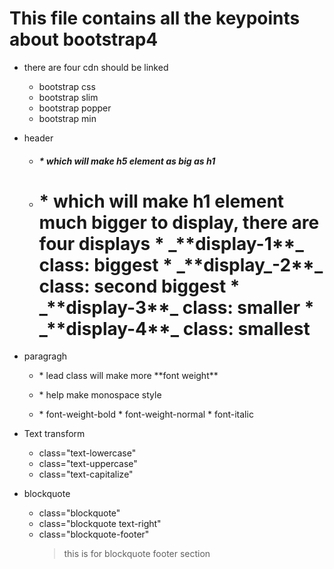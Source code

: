 # This file contains all the keypoints about bootstrap4

* there are four cdn should be linked 
    * bootstrap css
    * bootstrap slim
    * bootstrap popper
    * bootstrap min

* header
    * <h5 class="h1">
        * which will make h5 element as big as h1
    * <h1 class="display-1">
        * which will make h1 element much bigger to display, there are four displays
        * _**display-1**_ class: biggest
        * _**display_-2**_ class: second biggest
        * _**display-3**_ class: smaller
        * _**display-4**_ class: smallest
* paragragh
    * <p class="lead">
        * lead class will make more **font weight**
    * <p class="text-monospace">
        * help make monospace style
    * <p class="font-weight-bold">
        * font-weight-bold
        * font-weight-normal
        * font-italic
* Text transform
    * class="text-lowercase"
    * class="text-uppercase"
    * class="text-capitalize"
* blockquote
    * class="blockquote"
    * class="blockquote text-right"
    * class="blockquote-footer"
        > this is for blockquote footer section